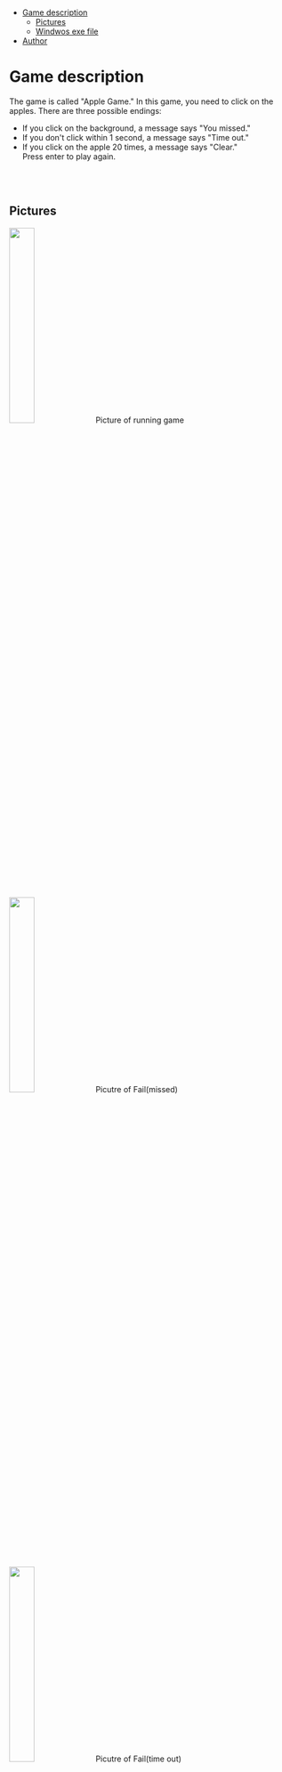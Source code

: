 <br />

- [Game description](#game-description)
    - [Pictures](#pictures)
    - [Windwos exe file](#windows-exe-file)
- [Author](#author)

# Game description
The game is called "Apple Game." In this game, you need to click on the apples. There are three possible endings:<br />
- If you click on the background, a message says "You missed."<br />
- If you don't click within 1 second, a message says "Time out."<br />
- If you click on the apple 20 times, a message says "Clear."<br />
Press enter to play again.<br />
<br />
<br />

## Pictures
<img width="30%" src="https://github.com/user-attachments/assets/1fdca00f-bc10-43b5-83cf-867f0ac8c024">
Picture of running game
<br />
<br />
<br />

<img width="30%" src="https://github.com/user-attachments/assets/6775e27c-15c5-4fdf-901c-1d6d6a438d9c">
Picutre of Fail(missed)
<br />
<br />
<br />

<img width="30%" src="https://github.com/user-attachments/assets/e25cd50b-740e-43f0-9c11-daf2fad149b8">
Picutre of Fail(time out)
<br />
<br />
<br />

<img width="30%" src="https://github.com/user-attachments/assets/3801ddf9-49c8-4f48-b9eb-fa1ff86409b7">
Picutre of Clear(end)
<br />
<br />
<br />

## Windows exe file
<a href="https://drive.google.com/file/d/1wE-Jp_5uP-5h7MMs573eIJ1SXTARZlGz/view?usp=sharing" target="_blank">Download exe file</a>
<br />
<br />
<br />

# Author
<a href="https://github.com/peoplegentle" target="_blank">peoplegentle</a>
